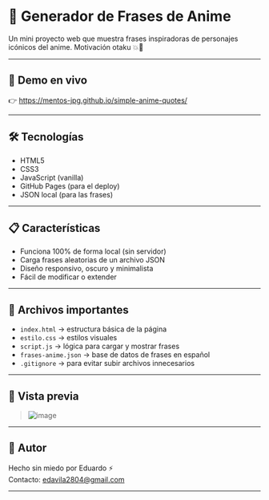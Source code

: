 # 🎌 Generador de Frases de Anime

Un mini proyecto web que muestra frases inspiradoras de personajes icónicos del anime. Motivación otaku 💥🍙

---

## 🚀 Demo en vivo

👉  https://mentos-jpg.github.io/simple-anime-quotes/ 

---

## 🛠️ Tecnologías

- HTML5
- CSS3
- JavaScript (vanilla)
- GitHub Pages (para el deploy)
- JSON local (para las frases)

---

## 📋 Características

- Funciona 100% de forma local (sin servidor)
- Carga frases aleatorias de un archivo JSON
- Diseño responsivo, oscuro y minimalista
- Fácil de modificar o extender

---

## 📂 Archivos importantes

- `index.html` → estructura básica de la página
- `estilo.css` → estilos visuales
- `script.js` → lógica para cargar y mostrar frases
- `frases-anime.json` → base de datos de frases en español
- `.gitignore` → para evitar subir archivos innecesarios

---

## 📸 Vista previa

> ![image](https://github.com/user-attachments/assets/b1aa26eb-2b51-4642-a079-f0d5e4a93940)

---

## 💬 Autor

Hecho sin miedo por Eduardo ⚡  
Contacto: edavila2804@gmail.com

---
